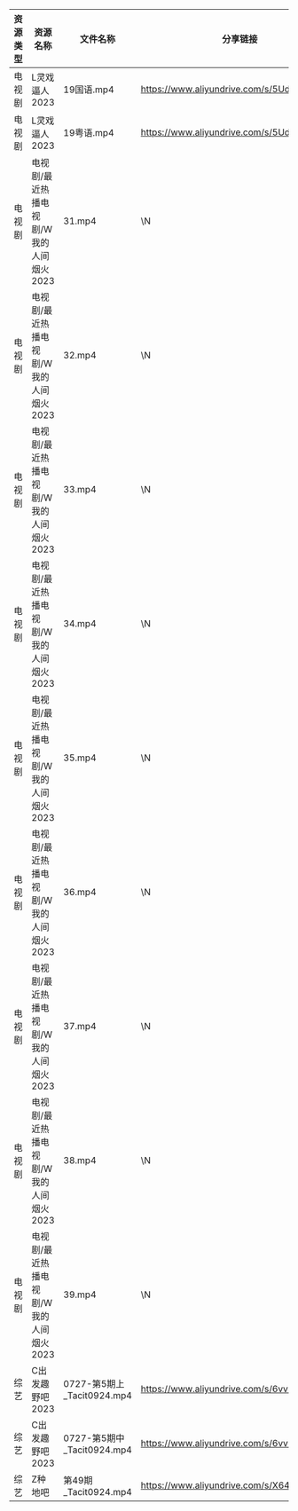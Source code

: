 | 资源类型 | 资源名称                    | 文件名称                    | 分享链接                                      | 更新时间       |
| ---- | ----------------------- | ----------------------- | ----------------------------------------- | ---------- |
| 电视剧  | L灵戏逼人2023               | 19国语.mp4                | https://www.aliyundrive.com/s/5UduQoDNUX4 | 2023-07-28 |
| 电视剧  | L灵戏逼人2023               | 19粤语.mp4                | https://www.aliyundrive.com/s/5UduQoDNUX4 | 2023-07-28 |
| 电视剧  | 电视剧/最近热播电视剧/W我的人间烟火2023 | 31.mp4                  | \N                                        | 2023-07-28 |
| 电视剧  | 电视剧/最近热播电视剧/W我的人间烟火2023 | 32.mp4                  | \N                                        | 2023-07-28 |
| 电视剧  | 电视剧/最近热播电视剧/W我的人间烟火2023 | 33.mp4                  | \N                                        | 2023-07-28 |
| 电视剧  | 电视剧/最近热播电视剧/W我的人间烟火2023 | 34.mp4                  | \N                                        | 2023-07-28 |
| 电视剧  | 电视剧/最近热播电视剧/W我的人间烟火2023 | 35.mp4                  | \N                                        | 2023-07-28 |
| 电视剧  | 电视剧/最近热播电视剧/W我的人间烟火2023 | 36.mp4                  | \N                                        | 2023-07-28 |
| 电视剧  | 电视剧/最近热播电视剧/W我的人间烟火2023 | 37.mp4                  | \N                                        | 2023-07-28 |
| 电视剧  | 电视剧/最近热播电视剧/W我的人间烟火2023 | 38.mp4                  | \N                                        | 2023-07-28 |
| 电视剧  | 电视剧/最近热播电视剧/W我的人间烟火2023 | 39.mp4                  | \N                                        | 2023-07-28 |
| 综艺   | C出发趣野吧2023              | 0727-第5期上_Tacit0924.mp4 | https://www.aliyundrive.com/s/6vvnHUfoaEK | 2023-07-28 |
| 综艺   | C出发趣野吧2023              | 0727-第5期中_Tacit0924.mp4 | https://www.aliyundrive.com/s/6vvnHUfoaEK | 2023-07-28 |
| 综艺   | Z种地吧                    | 第49期_Tacit0924.mp4      | https://www.aliyundrive.com/s/X646VT8wnFZ | 2023-07-28 |
